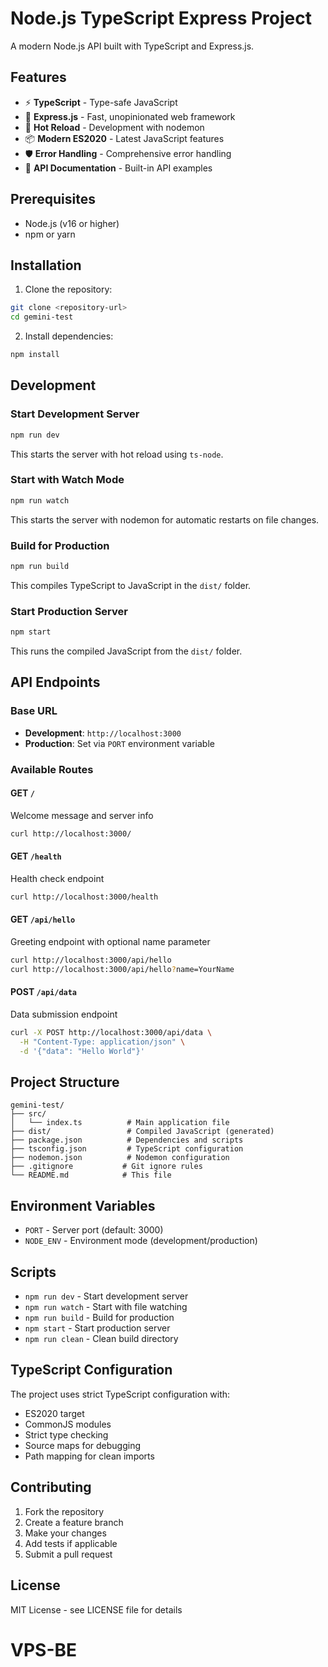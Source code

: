 # Node.js TypeScript Express Project

A modern Node.js API built with TypeScript and Express.js.

## Features

- ⚡ **TypeScript** - Type-safe JavaScript
- 🚀 **Express.js** - Fast, unopinionated web framework
- 🔄 **Hot Reload** - Development with nodemon
- 📦 **Modern ES2020** - Latest JavaScript features
- 🛡️ **Error Handling** - Comprehensive error handling
- 📝 **API Documentation** - Built-in API examples

## Prerequisites

- Node.js (v16 or higher)
- npm or yarn

## Installation

1. Clone the repository:
```bash
git clone <repository-url>
cd gemini-test
```

2. Install dependencies:
```bash
npm install
```

## Development

### Start Development Server
```bash
npm run dev
```
This starts the server with hot reload using `ts-node`.

### Start with Watch Mode
```bash
npm run watch
```
This starts the server with nodemon for automatic restarts on file changes.

### Build for Production
```bash
npm run build
```
This compiles TypeScript to JavaScript in the `dist/` folder.

### Start Production Server
```bash
npm start
```
This runs the compiled JavaScript from the `dist/` folder.

## API Endpoints

### Base URL
- **Development**: `http://localhost:3000`
- **Production**: Set via `PORT` environment variable

### Available Routes

#### GET `/`
Welcome message and server info
```bash
curl http://localhost:3000/
```

#### GET `/health`
Health check endpoint
```bash
curl http://localhost:3000/health
```

#### GET `/api/hello`
Greeting endpoint with optional name parameter
```bash
curl http://localhost:3000/api/hello
curl http://localhost:3000/api/hello?name=YourName
```

#### POST `/api/data`
Data submission endpoint
```bash
curl -X POST http://localhost:3000/api/data \
  -H "Content-Type: application/json" \
  -d '{"data": "Hello World"}'
```

## Project Structure

```
gemini-test/
├── src/
│   └── index.ts          # Main application file
├── dist/                 # Compiled JavaScript (generated)
├── package.json          # Dependencies and scripts
├── tsconfig.json         # TypeScript configuration
├── nodemon.json          # Nodemon configuration
├── .gitignore           # Git ignore rules
└── README.md            # This file
```

## Environment Variables

- `PORT` - Server port (default: 3000)
- `NODE_ENV` - Environment mode (development/production)

## Scripts

- `npm run dev` - Start development server
- `npm run watch` - Start with file watching
- `npm run build` - Build for production
- `npm start` - Start production server
- `npm run clean` - Clean build directory

## TypeScript Configuration

The project uses strict TypeScript configuration with:
- ES2020 target
- CommonJS modules
- Strict type checking
- Source maps for debugging
- Path mapping for clean imports

## Contributing

1. Fork the repository
2. Create a feature branch
3. Make your changes
4. Add tests if applicable
5. Submit a pull request

## License

MIT License - see LICENSE file for details
# VPS-BE
